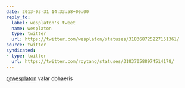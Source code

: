 ```yaml
---
date: 2013-03-31 14:33:58+00:00
reply_to:
  label: wesplaton's tweet
  name: wesplaton
  type: twitter
  url: https://twitter.com/wesplaton/statuses/318368725227151361/
source: twitter
syndicated:
- type: twitter
  url: https://twitter.com/roytang/statuses/318370588974514178/
---
```


[@wesplaton](https://twitter.com/wesplaton/) valar dohaeris